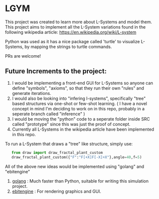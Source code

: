 # LGYM

This project was created to learn more about L-Systems and model them. 
This project aims to implement all the L-System variations found in the following wikipedia article: https://en.wikipedia.org/wiki/L-system

Python was used as it has a nice package called 'turtle' to visualize L-Systems, by mapping the strings to turtle commands. 

PRs are welcome!

## Future Increments to the project: 

1. I would be implementing a front-end GUI for L-Systems so anyone can define "symbols", "axioms", so that they run their own "rules" and generate iterations.
2. I would also be looking into "infering l-systems", specifically "tree" based structures via one-shot or few-shot learning. ( I have a novel concept in mind I'm deciding to work on in this repo, probably in a seperate branch called "inference" )
3. I would be moving the "python" code to a seperate folder inside SRC called "prototype" since this was just the proof of concept.
4. Currently all L-Systems in the wikipedia article have been implemented in this repo.

To run a L-System that draws a "tree" like structure, simply use: 
```python
   from draw import draw_fractal_plant_custom
   draw_fractal_plant_custom({"F":"F[+X]F[-X]+X"},angle=40,f=5) 
```

All of the above new ideas would be implemented using "golang" and "ebitengine" 

1. [golang](https://go.dev/)             : Much faster than Python, suitable for writing this simulation project.
2. [ebitengine](https://ebitengine.org/) : For rendering graphics and GUI. 
